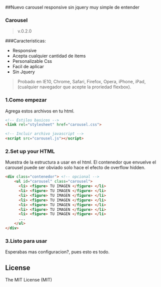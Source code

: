 ##Nuevo carousel responsive sin jquery muy simple de entender

### Carousel ###
>v.0.2.0

###Caracteristicas:
* Responsive
* Acepta cualquier cantidad de items
* Personalizable Css
* Facil de aplicar
* Sin Jquery

> Probado en IE10, Chrome, Safari, Firefox, Opera, iPhone, iPad, (cualquier navegador que acepte la proriedad flexbox).


### 1.Como empezar
Agrega estos archivos en tu html.


```html
<!-- Estilos basicos -->
<link rel="stylesheet" href="carousel.css">

<!-- Incluir archivo javascript -->
<script src="carousel.js"></script>
```
### 2.Set up your HTML
Muestra de la estructura a usar en el html.
El contenedor que envuelve el carousel puede ser obviado solo hace el efecto de overflow hidden.

```html
<div class="contenedor"> <!-- opcional -->
	<ul id="carousel" class="carousel">
	  <li> <figure> TU IMAGEN </figure> </li>
	  <li> <figure> TU IMAGEN </figure> </li>
	  <li> <figure> TU IMAGEN </figure> </li>
	  <li> <figure> TU IMAGEN </figure> </li>
	  <li> <figure> TU IMAGEN </figure> </li>
	  <li> <figure> TU IMAGEN </figure> </li>
	  <li> <figure> TU IMAGEN </figure> </li>
	  ...
	</ul>
</div>
```
### 3.Listo para usar
Esperabas mas configuracion?, pues esto es todo.


License
------------
The MIT License (MIT)

